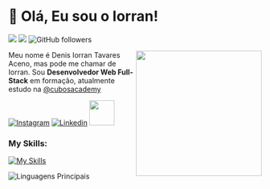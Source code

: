 
# :vulcan_salute: Olá, Eu sou o Iorran! 

![](https://komarev.com/ghpvc/?username=Iorran19&color=000000)
![](https://estruyf-github.azurewebsites.net/api/VisitorHit?user=Iorran19p&countColorcountColor&countColor=%232979ff) ![GitHub followers](https://img.shields.io/github/followers/Iorran19?label=Follow&style=social)

<img src="![1692803509306](https://github.com/Iorran19/Iorran19/assets/130163004/c0be333c-9728-49cb-9dd5-744b3dd87d4d)
" width="250px" align="right" >
<p align="left" style="text-align: justify">
  
Meu nome é Denis Iorran Tavares Aceno, mas pode me chamar de Iorran. Sou **Desenvolvedor Web Full-Stack** em formação, atualmente estudo na [@cubosacademy](https://cubos.academy/)

[![Instagram](https://img.shields.io/badge/denis_iorran_seid-E4405F?style=for-the-badge&logo=instagram&logoColor=white)](https://www.instagram.com/denis_iorran_seid/)
[![Linkedin](https://img.shields.io/badge/denis%20iorran%20tavares%20aceno-0077B5?style=for-the-badge&logo=linkedin&logoColor=white)](https://www.linkedin.com/in/denis-iorran-tavares-aceno-b5b867289/) 
<a href="mailto:fizzdabahia58@gmail.com">
  <img src="https://media.tenor.com/kXp0f-dmTXAAAAAi/%E6%94%B6%E5%88%B0-%E5%B7%A5%E4%BD%9C.gif" width="50px" />
</a>

### My Skills:
[![My Skills](https://skillicons.dev/icons?i=html,css,js,nodejs)](https://skillicons.dev)

![Linguagens Principais](https://github-readme-stats.vercel.app/api/top-langs/?username=Iorran19&theme=tokyonight&hide_border=true&custom_title=Linguagens%20%Principais)

